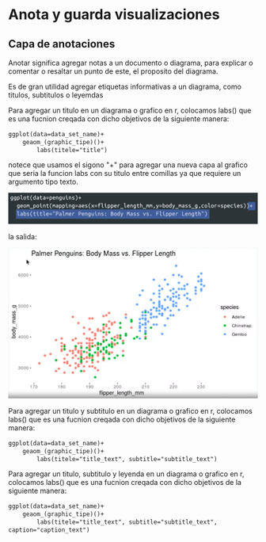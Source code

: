 # Anota y guarda visualizaciones

## Capa de anotaciones

Anotar significa agregar notas a un documento o diagrama, para explicar o comentar o resaltar un punto de este, el proposito
del diagrama.

Es de gran utilidad agregar etiquetas informativas a un diagrama, como titulos, subtitulos o leyemdas

Para agregar un titulo en un diagrama o grafico en r, colocamos labs() que es una fucnion creqada con dicho objetivos de
la siguiente manera:

    ggplot(data=data_set_name)+
        geaom_(graphic_tipe)()+
            labs(titele="title")

notece que usamos el sigono "+" para agregar una nueva capa al grafico que seria la funcion labs con su titulo entre comillas
ya que requiere un argumento tipo texto.

![Alt text](image-25.png)

la salida:

![Alt text](image-26.png)

Para agregar un titulo y subtitulo en un diagrama o grafico en r, colocamos labs() que es una fucnion creqada con dicho
objetivos de la siguiente manera:

    ggplot(data=data_set_name)+
        geaom_(graphic_tipe)()+
            labs(titele="title_text", subtitle="subtitle_text")

Para agregar un titulo, subtitulo y leyenda en un diagrama o grafico en r, colocamos labs() que es una fucnion creqada con
dicho objetivos de la siguiente manera:

    ggplot(data=data_set_name)+
        geaom_(graphic_tipe)()+
            labs(titele="title_text", subtitle="subtitle_text", caption="caption_text")
